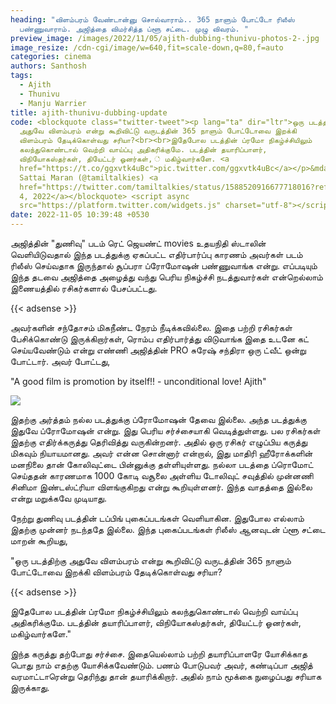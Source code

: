 ```yaml
---
heading: "விளம்பரம் வேண்டான்னு சொல்வாராம்.. 365 நாளும் போட்டோ ரிலீஸ்
  பண்ணுவாராம். அஜித்தை விமர்சித்த ப்ளூ சட்டை. முழு விவரம். "
preview_image: /images/2022/11/05/ajith-dubbing-thunivu-photos-2-.jpg
image_resize: /cdn-cgi/image/w=640,fit=scale-down,q=80,f=auto
categories: cinema
authors: Santhosh
tags:
  - Ajith
  - Thunivu
  - Manju Warrier
title: ajith-thunivu-dubbing-update
code: <blockquote class="twitter-tweet"><p lang="ta" dir="ltr">ஒரு படத்திற்கு
  அதுவே விளம்பரம் என்று கூறிவிட்டு வருடத்தின் 365 நாளும் போட்டோவை இறக்கி
  விளம்பரம் தேடிக்கொள்வது சரியா?<br><br>இதேபோல படத்தின் ப்ரமோ நிகழ்ச்சியிலும்
  கலந்துகொண்டால் வெற்றி வாய்ப்பு அதிகரிக்குமே. படத்தின் தயாரிப்பாளர்,
  விநியோகஸ்தர்கள், தியேட்டர் ஓனர்கள், ் மகிழ்வார்களே. <a
  href="https://t.co/ggxvtk4uBc">pic.twitter.com/ggxvtk4uBc</a></p>&mdash; Blue
  Sattai Maran (@tamiltalkies) <a
  href="https://twitter.com/tamiltalkies/status/1588520916677718016?ref_src=twsrc%5Etfw">November
  4, 2022</a></blockquote> <script async
  src="https://platform.twitter.com/widgets.js" charset="utf-8"></script>
date: 2022-11-05 10:39:48 +0530
---
```

அஜித்தின் "துணிவு" படம் ரெட் ஜெயண்ட் movies உதயநிதி ஸ்டாலின் வெளியிடுவதால் இந்த படத்துக்கு ஏகப்பட்ட எதிர்பார்ப்பு காரணம் அவர்கள் படம் ரிலீஸ் செய்வதாக இருந்தால் சூப்பரா ப்ரோமோஷன் பண்ணுவாங்க என்று. எப்படியும் இந்த தடவை அஜித்தை அழைத்து வந்து  பெரிய நிகழ்ச்சி நடத்துவார்கள் என்றெல்லாம் இணையத்தில் ரசிகர்களால் பேசப்பட்டது. 

{{< adsense >}}

அவர்களின் சந்தோசம் மிகநீண்ட நேரம் நீடிக்கவில்லை.  இதை பற்றி ரசிகர்கள் பேசிக்கொண்டு இருக்கிறார்கள், ரொம்ப எதிர்பார்த்து விடுவாங்க இதை உடனே கட் செய்யவேண்டும் என்று எண்ணி அஜித்தின் PRO சுரேஷ் சந்திரா ஒரு ட்வீட் ஒன்று போட்டார். அவர் போட்டது,

"A good film is promotion by itself!! - unconditional love!
Ajith"

![](/images/2022/11/05/ajith-dubbing-thunivu-photos-1-.jpg)

இதற்கு அர்த்தம் நல்ல படத்துக்கு ப்ரோமோஷன் தேவை இல்லை. அந்த படத்துக்கு இதுவே ப்ரோமோஷன் என்று. இது பெரிய சர்ச்சையாகி வெடித்துள்ளது. பல ரசிகர்கள் இதற்கு எதிர்க்கருத்து தெரிவித்து வருகின்றனர். அதில் ஒரு ரசிகர் எழுப்பிய கருத்து மிகவும் நியாயமானது. அவர் என்ன சொன்னார் என்றால், இது மாதிரி ஹீரோக்களின் மனநிலை தான் கோலிவுட்டை பின்னுக்கு தள்ளியுள்ளது. நல்லா படத்தை ப்ரொமோட் செய்ததன் காரணமாக 1000 கோடி வசூலை அள்ளிய டோலிவுட் சவுத்தில் முன்னணி சினிமா இண்டஸ்ட்ரியா விளங்குகிறது என்று கூறியுள்ளனர். இந்த வாதத்தை இல்லை என்று மறுக்கவே முடியாது.  

நேற்று துணிவு படத்தின் டப்பிங் புகைப்படங்கள் வெளியாகின. இதுபோல எல்லாம் இதற்கு முன்னர் நடந்ததே இல்லை. இந்த புகைப்படங்கள் ரிலீஸ் ஆனவுடன் ப்ளூ சட்டை மாறன் கூறியது,

"ஒரு படத்திற்கு அதுவே விளம்பரம் என்று கூறிவிட்டு வருடத்தின் 365 நாளும் போட்டோவை இறக்கி விளம்பரம் தேடிக்கொள்வது சரியா?

{{< adsense >}}

இதேபோல படத்தின் ப்ரமோ நிகழ்ச்சியிலும் கலந்துகொண்டால் வெற்றி வாய்ப்பு அதிகரிக்குமே. படத்தின் தயாரிப்பாளர், விநியோகஸ்தர்கள், தியேட்டர் ஓனர்கள்,  மகிழ்வார்களே."

இந்த கருத்து தற்போது சர்ச்சை. இதையெல்லாம் பற்றி தயாரிப்பாளரே யோசிக்காத பொது நாம் எதற்கு யோசிக்கவேண்டும். பணம் போடுபவர் அவர், கண்டிப்பா அஜித் வரமாட்டாரென்று தெரிந்து தான் தயாரிக்கிறார். அதில் நாம் மூக்கை நுழைப்பது சரியாக இருக்காது.